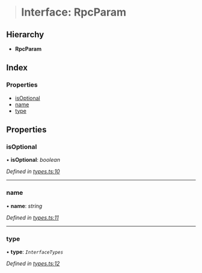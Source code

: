 > # Interface: RpcParam

## Hierarchy

* **RpcParam**

## Index

### Properties

* [isOptional](_types_.rpcparam.md#isoptional)
* [name](_types_.rpcparam.md#name)
* [type](_types_.rpcparam.md#type)

## Properties

###  isOptional

• **isOptional**: *boolean*

*Defined in [types.ts:10](https://github.com/polkadot-js/api/blob/a39cacc/packages/type-jsonrpc/src/types.ts#L10)*

___

###  name

• **name**: *string*

*Defined in [types.ts:11](https://github.com/polkadot-js/api/blob/a39cacc/packages/type-jsonrpc/src/types.ts#L11)*

___

###  type

• **type**: *`InterfaceTypes`*

*Defined in [types.ts:12](https://github.com/polkadot-js/api/blob/a39cacc/packages/type-jsonrpc/src/types.ts#L12)*